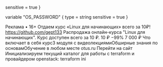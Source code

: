 sensitive = true
}

variable "OS_PASSWORD" {
type = string
sensitive = true
}

Реклама
•
16+
Отдаем курс «Linux для начинающих» всего за 10₽!
https://github.com/gept133
Распродажа онлайн-курса "Linux для начинающих". Курс доступен всего за 10 ₽.
10 ₽
−99%
7 000 ₽
Что включает в себя курс3 модуля с видеолекциямиОбширные знания по основамОбучение в любом месте
otus.ru
Перейти на сайт
Инициализируем текущий каталог для работы с terraform и провайдером openstack:
terraform ini
